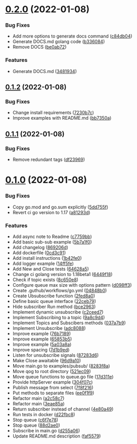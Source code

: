 # [0.2.0](https://github.com/piotrpersona/goq/compare/v0.1.2...v0.2.0) (2022-01-08)


### Bug Fixes

* Add more options to generate docs command ([c84db04](https://github.com/piotrpersona/goq/commit/c84db047b111fd3399c73c66fe78e378931fe89e))
* Generate DOCS.md golang code ([b336084](https://github.com/piotrpersona/goq/commit/b33608432f530d18bec20d7ddfb248f15f3da5bd))
* Remove DOCS ([be0ab72](https://github.com/piotrpersona/goq/commit/be0ab721b052f23753b5ccc3ac2c69715c6624f7))


### Features

* Generate DOCS.md ([3481934](https://github.com/piotrpersona/goq/commit/3481934c17335e6ad4a8a04ecb495500a072bad1))



## [0.1.2](https://github.com/piotrpersona/goq/compare/v0.1.1...v0.1.2) (2022-01-08)


### Bug Fixes

* Change install requirements ([7230b7c](https://github.com/piotrpersona/goq/commit/7230b7cbacefd87603d6487ca6a47c710dd5d15b))
* Improve examples with README.md ([bb7350a](https://github.com/piotrpersona/goq/commit/bb7350a4bb15dcb1cc744a142a2a557a56468f0d))



## [0.1.1](https://github.com/piotrpersona/goq/compare/v0.1.0...v0.1.1) (2022-01-08)


### Bug Fixes

* Remove redundant tags ([df23969](https://github.com/piotrpersona/goq/commit/df239691c0dd8ba049ce885d20817175954c3a79))



# [0.1.0](https://github.com/piotrpersona/goq/compare/22ceb79717982a91063d6b18016c06344cc63d20...v0.1.0) (2022-01-08)


### Bug Fixes

* Copy go.mod and go.sum explicitly ([5dd755f](https://github.com/piotrpersona/goq/commit/5dd755f4b90e53d2443b76c0fba51db550d5fc91))
* Revert ci go version to 1.17 ([a81293d](https://github.com/piotrpersona/goq/commit/a81293d5a8a9b2ddb5130728ebfb43a08947f9ed))


### Features

* Add async note to Readme ([c7759bb](https://github.com/piotrpersona/goq/commit/c7759bb2bb933657f551e62b61b53a7c3f221b74))
* Add basic sub-sub example ([5b7a1f0](https://github.com/piotrpersona/goq/commit/5b7a1f0f934bfe465e477b0f36e1cd7328ba2294))
* Add changelog ([869206d](https://github.com/piotrpersona/goq/commit/869206db4e521ce865384ebef7d17c8427f5b1db))
* Add dockerfile ([0cd3c91](https://github.com/piotrpersona/goq/commit/0cd3c911557893141c400001270be9fdb94b4049))
* Add install instructions ([1b42fe0](https://github.com/piotrpersona/goq/commit/1b42fe096555e587a7743ecfe967d3e44c12c4d9))
* Add logger example ([14ff5fe](https://github.com/piotrpersona/goq/commit/14ff5fee4be4a7eabc871951ceb98ffea1b4d4c8))
* Add New and Close tests ([64628a5](https://github.com/piotrpersona/goq/commit/64628a5bd2ae32aa39a215815755ba448d40ee68))
* Change ci golang version to 1.18beta1 ([6449f18](https://github.com/piotrpersona/goq/commit/6449f187cb81c202158ed95c4aece9144fb4bb56))
* Check if topic exists ([8c650e8](https://github.com/piotrpersona/goq/commit/8c650e8a2cb9bce38f4d33ac87d5208265e4fd6b))
* Configure queue max size with options pattern ([d098ff3](https://github.com/piotrpersona/goq/commit/d098ff3556fdc1f5bc8d70c2a7cbf409f3e54814))
* Create .guthub/workflows/go.yml ([04848b0](https://github.com/piotrpersona/goq/commit/04848b0721d036979afdd058011473b4418410f6))
* Create Ubsubscribe function ([2fed8a0](https://github.com/piotrpersona/goq/commit/2fed8a04a5441fd4509032e144605cd93824d44d))
* Define basic queue interface ([22ceb79](https://github.com/piotrpersona/goq/commit/22ceb79717982a91063d6b18016c06344cc63d20))
* Hide subscriber Run method ([bce2963](https://github.com/piotrpersona/goq/commit/bce29634bcd58519a737f187dc75a85c2ac22135))
* Implement dynamic unsubscribe ([c2ceed7](https://github.com/piotrpersona/goq/commit/c2ceed7b6015c072db36544bf2f5c1c211c8a22c))
* Implement Subscribing to a topic ([9a8c9d4](https://github.com/piotrpersona/goq/commit/9a8c9d434e24b97a8d45e1e9577310d0d06df2a9))
* Implement Topics and Subscibers methods ([037a7b9](https://github.com/piotrpersona/goq/commit/037a7b9e0488980e9ddd67753cc9ad6eee4af78f))
* Implement Unsubscribe ([adc8088](https://github.com/piotrpersona/goq/commit/adc808874d0fdc1fefea8227acbaf8e09b7bb7e1))
* Improve example ([76b7189](https://github.com/piotrpersona/goq/commit/76b71897db813c8d834df972bdbf2b7c4f4dba1e))
* Improve example ([65853b5](https://github.com/piotrpersona/goq/commit/65853b537754f007be51b7203420e6b579c81682))
* Improve example ([5a03a8a](https://github.com/piotrpersona/goq/commit/5a03a8aa7ba02d445a22da62090c6d8debddc3df))
* Improve spacing ([7d1b9ed](https://github.com/piotrpersona/goq/commit/7d1b9ed2d42f6acc52c2847301d93630f05a4c09))
* Listen for unsubscribe signals ([87283d6](https://github.com/piotrpersona/goq/commit/87283d6627fa69aac9ee7100127f58d105e8787f))
* Make Close awaitable ([96d9a10](https://github.com/piotrpersona/goq/commit/96d9a104f4933c3f8ec936c254894563ab347948))
* Move main.go to examples/pubsub/ ([8283f8a](https://github.com/piotrpersona/goq/commit/8283f8a64d008c54bbee3ffd0ff515994280db78))
* Move qog to root directory ([521ec09](https://github.com/piotrpersona/goq/commit/521ec09cb409f7b3ec794dd7e66f152c4e7e66e9))
* Move queue functions to queue.go file ([17d311e](https://github.com/piotrpersona/goq/commit/17d311e793e09c543b23f9e48cad8f291ca7192d))
* Provide httpServer example ([304f07c](https://github.com/piotrpersona/goq/commit/304f07ca282918c27ca63ed23c04ff330f169a78))
* Publish message from select ([7f8f216](https://github.com/piotrpersona/goq/commit/7f8f216d47c6efd4d63efb3126042d8c55b8d4fc))
* Put methods to separate files ([ee0f1f9](https://github.com/piotrpersona/goq/commit/ee0f1f9cec96b2d2d10f9f9aade9846d263c61a3))
* Refactor main ([a2c58c7](https://github.com/piotrpersona/goq/commit/a2c58c7f5f1126b24f02e9f8038725610caecd7d))
* Refactor main ([3eae85a](https://github.com/piotrpersona/goq/commit/3eae85a99cba1a992348d201a225aa4286cad187))
* Return subscriber instead of channel ([4e80a49](https://github.com/piotrpersona/goq/commit/4e80a493833326508f4d4177819c0635caccdfa5))
* Run tests in docker ([d22fbc8](https://github.com/piotrpersona/goq/commit/d22fbc8bd8a39d8ab309aa9cb2a5332932c955a8))
* Stop queue ([c6f7e78](https://github.com/piotrpersona/goq/commit/c6f7e78a5cccfee1132749e2e0565cc636c4d4b1))
* Stop queue ([88d2ae0](https://github.com/piotrpersona/goq/commit/88d2ae05ebf867c8cfa6b47ef9cfeabc9c4e6c65))
* Subscribe in main.go ([d255a06](https://github.com/piotrpersona/goq/commit/d255a06346ece448d0555d5a35741fdea31526a2))
* Update README.md description ([faf5579](https://github.com/piotrpersona/goq/commit/faf5579313fe3bde30b7a730a1aedebbf884e351))



